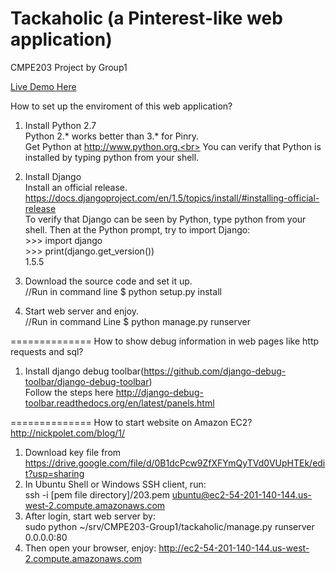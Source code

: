 Tackaholic (a Pinterest-like web application)
==============
CMPE203 Project by Group1<br>

<a href='http://ec2-54-201-140-144.us-west-2.compute.amazonaws.com' target='_blank_'>Live Demo Here</a>


How to set up the enviroment of this web application?

1.  Install Python 2.7<br>
Python 2.* works better than 3.* for Pinry. <br>
Get Python at http://www.python.org.<br>
You can verify that Python is installed by typing python from your shell.

2.  Install Django<br>
Install an official release. https://docs.djangoproject.com/en/1.5/topics/install/#installing-official-release<br>
To verify that Django can be seen by Python, type python from your shell. Then at the Python prompt, try to import Django:<br>
\>\>\> import django<br>
\>\>\> print(django.get_version())<br>
1.5.5

3.  Download the source code and set it up.<br>
//Run in command line
$ python setup.py install

4.  Start web server and enjoy.<br>
//Run in command Line
$ python manage.py runserver

==============
How to show debug information in web pages like http requests and sql?

1. Install django debug toolbar(https://github.com/django-debug-toolbar/django-debug-toolbar) <br>
Follow the steps here http://django-debug-toolbar.readthedocs.org/en/latest/panels.html <br>


==============
How to start website on Amazon EC2? http://nickpolet.com/blog/1/<br>

1. Download key file from https://drive.google.com/file/d/0B1dcPcw9ZfXFYmQyTVd0VUpHTEk/edit?usp=sharing<br>
2. In Ubuntu Shell or Windows SSH client, run:<br>
   ssh -i [pem file directory]/203.pem ubuntu@ec2-54-201-140-144.us-west-2.compute.amazonaws.com<br>
3. After login, start web server by:<br>
   sudo python ~/srv/CMPE203-Group1/tackaholic/manage.py runserver 0.0.0.0:80
4. Then open your browser, enjoy: http://ec2-54-201-140-144.us-west-2.compute.amazonaws.com

